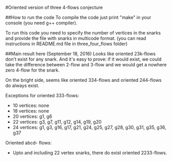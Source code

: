 #Oriented version of three 4-flows conjecture

##How to run the code
To compile the code just print "make" in your console (you need g++ compiler).

To run this code you need to specify the number of vertices in the snarks and provide the file with snarks in multicode format.
(you can read instructions in README.md file in three_four_flows folder)

##Main result here (September 18, 2016)
Looks like oriented 23k-flows don't exist for any snark. And it's easy to prove: if it would exist, we could take the difference between 2-flow and 3-flow and we would get a nowhere zero 4-flow for the snark.

On the bright side, seems like oriented 334-flows and oriented 244-flows do always exist.

Exceptions for oriented 333-flows:
* 10 vertices: none
* 18 vertices: none
* 20 vertices: g1, g6
* 22 vertices: g3, g7, g11, g12, g14, g19, g20
* 24 vertices: g1, g3, g16, g17, g21, g24, g25, g27, g28, g30, g31, g35, g36, g37

Oriented abcd- flows:
* Upto and including 22 vertex snarks, there do exist oriented 2233-flows.
